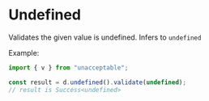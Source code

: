 # Undefined

Validates the given value is undefined. Infers to `undefined`

Example:

```ts
import { v } from "unacceptable";

const result = d.undefined().validate(undefined);
// result is Success<undefined>
```
